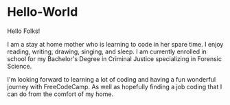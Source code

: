 # Hello-World

Hello Folks!

I am a stay at home mother who is learning to code in her spare time.
I enjoy reading, writing, drawing, singing, and sleep.
I am currently enrolled in school for my Bachelor's Degree in Criminal Justice specializing in Forensic Science.

I'm looking forward to learning a lot of coding and having a fun wonderful journey with FreeCodeCamp.
As well as hopefully finding a job coding that I can do from the comfort of my home.

